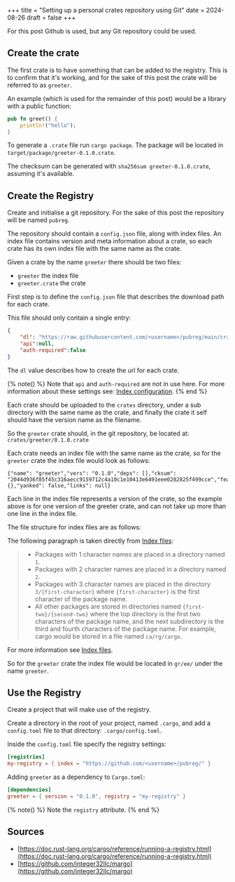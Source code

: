 +++
title = "Setting up a personal crates repository using Git"
date = 2024-08-26
draft = false
+++

For this post Github is used, but any Git repository could be used.

## Create the crate

The first crate is to have something that can be added to the registry.
This is to confirm that it's working, and for the sake of this post the crate
will be referred to as `greeter`.

An example (which is used for the remainder of this post) would be a library
with a public function: 

```rust
pub fn greet() { 
    println!("hello");
}
````

To generate a `.crate` file run `cargo package`.
The package will be located in `target/package/greeter-0.1.0.crate`.

The checksum can be generated with `sha256sum greeter-0.1.0.crate`, assuming
it's available.

## Create the Registry

Create and initialise a git repository.
For the sake of this post the repository will be named `pubreg`.

The repository should contain a `config.json` file, along with index files.
An index file contains version and meta information about a
crate, so each crate has its own index file with the same name as the crate.

Given a crate by the name `greeter` there should be two files:
* `greeter` the index file
* `greeter.crate` the crate

First step is to define the `config.json` file that describes the download path
for each crate.

This file should only contain a single entry:

```json
{
    "dl": "https://raw.githubusercontent.com/<username>/pubreg/main/crates/{crate}/{version}.crate",
    "api":null,
    "auth-required":false
}
```

The `dl` value describes how to create the url for each crate.

{% note() %}
Note that `api` and `auth-required` are not in use here.
For more information about these settings see: [Index configuration](https://doc.rust-lang.org/cargo/reference/registry-index.html#index-configuration).
{% end %}

Each crate should be uploaded to the `crates` directory, under a sub directory
with the same name as the crate, and finally the crate it self should have the
version name as the filename.

So the `greeter` crate should, in the git repository, be located at:
`crates/greeter/0.1.0.crate`

Each crate needs an index file with the same name as the crate, so for 
the `greeter` crate the index file would look as follows:

```
{"name": "greeter","vers": "0.1.0","deps": [],"cksum": "2044d936f85f45c316aecc9159712c4a10c1e10413e6491eee0282825f499cce","features": {},"yanked": false,"links": null}
```

Each line in the index file represents a version of the crate, so the example
above is for one version of the greeter crate, and can not take up more than
one line in the index file.

The file structure for index files are as follows:

The following paragraph is taken directly from [Index files](https://doc.rust-lang.org/cargo/reference/registry-index.html#index-files):

> * Packages with 1 character names are placed in a directory named `1`.
> * Packages with 2 character names are placed in a directory named `2`.
> * Packages with 3 character names are placed in the directory `3/{first-character}` where `{first-character}` is the first character of the package name.
> * All other packages are stored in directories named `{first-two}/{second-two}` where the top directory is the first two characters of the package name, and the next subdirectory is the third and fourth characters of the package name. For example, cargo would be stored in a file named `ca/rg/cargo`.

For more information see [Index files](https://doc.rust-lang.org/cargo/reference/registry-index.html#index-files).

So for the `greeter` crate the index file would be located in `gr/ee/` under the
name `greeter`.

## Use the Registry

Create a project that will make use of the registry.

Create a directory in the root of your project, named `.cargo`, and add a
`config.toml` file to that directory: `.cargo/config.toml`.

Inside the `config.toml` file specify the registry settings:

```toml
[registries]
my-registry = { index = "https://github.com/<username>/pubreg/" }
```

Adding `greeter` as a dependency to `Cargo.toml`:

```toml
[dependencies]
greeter = { version = "0.1.0", registry = "my-registry" }
```

{% note() %}
Note the `registry` attribute.
{% end %}

## Sources

* [https://doc.rust-lang.org/cargo/reference/running-a-registry.html](https://doc.rust-lang.org/cargo/reference/running-a-registry.html)
* [https://github.com/integer32llc/margo](https://github.com/integer32llc/margo)
